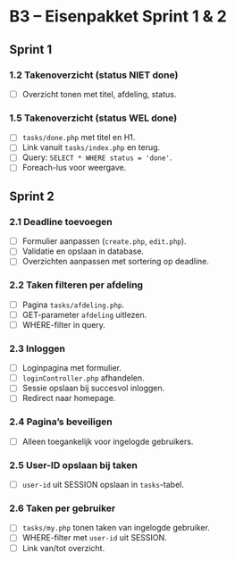 # B3 – Eisenpakket Sprint 1 & 2

## Sprint 1

### 1.2 Takenoverzicht (status NIET done)
- [ ] Overzicht tonen met titel, afdeling, status.

### 1.5 Takenoverzicht (status WEL done)
- [ ] `tasks/done.php` met titel en H1.
- [ ] Link vanuit `tasks/index.php` en terug.
- [ ] Query: `SELECT * WHERE status = 'done'`.
- [ ] Foreach-lus voor weergave.

## Sprint 2

### 2.1 Deadline toevoegen
- [ ] Formulier aanpassen (`create.php`, `edit.php`).
- [ ] Validatie en opslaan in database.
- [ ] Overzichten aanpassen met sortering op deadline.

### 2.2 Taken filteren per afdeling
- [ ] Pagina `tasks/afdeling.php`.
- [ ] GET-parameter `afdeling` uitlezen.
- [ ] WHERE-filter in query.

### 2.3 Inloggen
- [ ] Loginpagina met formulier.
- [ ] `loginController.php` afhandelen.
- [ ] Sessie opslaan bij succesvol inloggen.
- [ ] Redirect naar homepage.

### 2.4 Pagina’s beveiligen
- [ ] Alleen toegankelijk voor ingelogde gebruikers.

### 2.5 User-ID opslaan bij taken
- [ ] `user-id` uit SESSION opslaan in `tasks`-tabel.

### 2.6 Taken per gebruiker
- [ ] `tasks/my.php` tonen taken van ingelogde gebruiker.
- [ ] WHERE-filter met `user-id` uit SESSION.
- [ ] Link van/tot overzicht.
